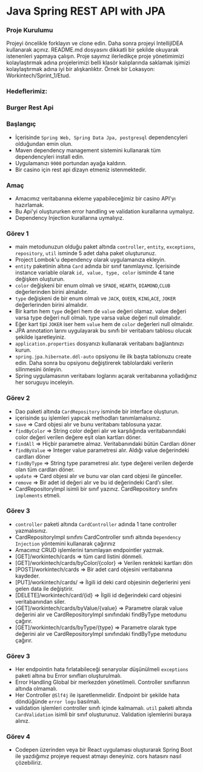 #  Java Spring REST API with JPA

### Proje Kurulumu

Projeyi öncelikle forklayın ve clone edin.
Daha sonra projeyi IntellijIDEA kullanarak açınız. README.md dosyasını dikkatli bir şekilde okuyarak istenenleri yapmaya çalışın.
Proje sayımız ilerledikçe proje yönetimimizi kolaylaştırmak adına projelerimizi belli klasör kalıplarında saklamak işimizi kolaylaştırmak adına iyi bir alışkanlıktır.
Örnek bir Lokasyon: Workintech/Sprint_1/Etud.

### Hedeflerimiz:

### Burger Rest Api

 ### Başlangıç
 * İçerisinde ```Spring Web, Spring Data Jpa, postgresql``` dependencyleri olduğundan emin olun.
 * Maven dependency management sistemini kullanarak tüm dependencyleri install edin.
 * Uygulamanızı  ```9000``` portundan ayağa kaldırın.
 * Bir casino için rest api dizayn etmeniz istenmektedir.

### Amaç
 * Amacımız veritabanına ekleme yapabileceğimiz bir casino API'yı hazırlamak.
 * Bu Api'yi oluştururken error handling ve validation kurallarına uymalıyız.
 * Dependency Injection kurallarına uymalıyız.
 
 ### Görev 1
 * main metodunuzun olduğu paket altında ```controller```, ```entity```, ```exceptions```, ```repository```, ```util``` isminde 5 adet daha paket oluşturunuz.
 * Project Lombok'u dependency olarak uygulamanıza ekleyin.
 * ```entity``` paketinin altına ```Card``` adında bir sınıf tanımlayınız. İçerisinde instance variable olarak ```id, value, type, color``` isminde 4 tane değişken oluşturun.
 * ```color``` değişkeni bir enum olmalı ve ```SPADE```, ```HEARTH```, ```DIAMOND```,```CLUB``` değerlerinden birini almalıdır.
 * ```type``` değişkeni de bir enum olmalı ve ```JACK```, ```QUEEN```, ```KING```,```ACE```, ```JOKER``` değerlerinden birini almalıdır.
 * Bir kartın hem ```type``` değeri hem de ```value``` değeri olamaz. value değeri varsa type değeri null olmalı. type varsa value değeri null olmalıdır.
 * Eğer kart tipi ```JOKER``` iser hem  ```value``` hem de ```color``` değerleri null olmalıdır.
 * JPA annotation larını uygulayarak bu sınıfı bir veritabanı tablosu olucak şekilde işaretleyiniz.
 * ```application.properties``` dosyanızı kullanarak veritabanı bağlantınızı kurun.
 * ```spring.jpa.hibernate.ddl-auto``` opsiyonu ile ilk başta tablonuzu create edin. Daha sonra bu opsiyonu değiştirerek tablolardaki verilerin silinmesini önleyin.
 * Spring uygulamasının veritabanı loglarını açarak veritabanına yolladığınız her soruguyu inceleyin.

### Görev 2
 * Dao paketi altında ```CardRepository``` isminde bir interface oluşturun.
 * içerisinde şu işlemleri yapıcak methodları tanımlamalısınız.
 * ```save``` => Card objesi alır ve bunu veritabanı tablosuna yazar.
 * ```findByColor``` => String color değeri alır ve karşılığında veritabanındaki color değeri verilen değere eşit olan kartları döner.
 * ```findAll``` => Hiçbir parametre almaz. Veritabanındaki bütün Cardları döner
 * ```findByValue``` => Integer value parametresi alır. Aldığı value değerindeki cardları döner
 * ```findByType``` => String type parametresi alır. type değerei verilen değerde olan tüm cardları döner.
 * ```update``` => Card objesi alır ve bunu var olan card objesi ile günceller.
 * ```remove``` => Bir adet id değeri alır ve bu id değerindeki Card'ı siler.
 * CardRepositoryImpl isimli bir sınıf yazınız. CardRepository sınıfını ```implements``` etmeli.

 ### Görev 3
 * ```controller``` paketi altında ```CardController``` adında 1 tane controller yazmalısınız.
 * CardRepositoryImpl sınıfını CardController sınıfı altında ```Dependency Injection``` yöntemini kullanarak çağırınız
 * Amacımız CRUD işlemlerini tanımlayan endpointler yazmak.
 * [GET]/workintech/cards => tüm card listini dönmeli.
 * [GET]/workintech/cards/byColor/{color} => Verilen renkteki kartları dön
 * [POST]/workintech/cards => Bir adet card objesini veritabanına kaydeder.
 * [PUT]/workintech/cards/ => İlgili id deki card objesinin değerlerini yeni gelen data ile değiştirir.
 * [DELETE]/workintech/card/{id} => İlgili id değerindeki card objesini veritabanından siler.
 * [GET]/workintech/cards/byValue/{value} => Parametre olarak value değerini alır ve CardRepositoryImpl sınıfındaki findByType metodunu çağırır.
 * [GET]/workintech/cards/byType/{type} => Parametre olarak type değerini alır ve CardRepositoryImpl sınıfındaki findByType metodunu çağırır.

 ### Görev 3
 * Her endpointin hata fırlatabileceği senaryolar düşünülmeli ```exceptions``` paketi altına bu Error sınıfları oluşturulmalı.
 * Error Handling Global bir merkezden yönetilmeli. Controller sınıflarının altında olmamalı.
 * Her Controller ```@Slf4j``` ile işaretlenmelidir. Endpoint bir şekilde hata döndüğünde ```error logu``` basılmalı.
 * validation işlemleri controller sınıfı içinde kalmamalı. ```util``` paketi altında ```CardValidation``` isimli bir sınıf oluşturunuz. Validation işlemlerini buraya alınız.

### Görev 4
 * Codepen üzerinden veya bir React uygulaması oluşturarak Spring Boot ile yazdığımız projeye request atmayı deneyiniz.
  cors hatasını nasıl çözebiliriz.

 
